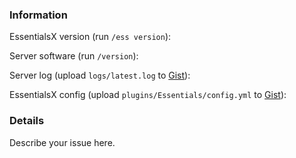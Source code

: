 <!--
Don't put anything inside this block, as it won't be included in the issue.

If you have a question about using EssentialsX, it may be more helpful to ask
in our Discord server: https://discord.gg/F7gexAQ

If you have a feature suggestion for EssentialsX, please delete the template.

Otherwise, if you are reporting a bug, read on:
1.  Fill out the template, running the commands either in the console or 
    as a player. Don't simply put "latest" or we will ignore it.

2.  When linking files, do not attach them to the post! Paste them on 
    https://gist.github.com/, then paste a link to them in the relevant parts
    of the template. Avoid using Hastebin or Pastebin, as files are deleted
    after a period of time.

3.  If you are reporting an issue with lag, please include a timings report.

4.  If you are reporting an issue with messages or in-game behaviour, please
    include screenshots detailing the problem.

5.  Include a description and any other details that may be helpful under the
    Details section.

6.  Delete this line and all above lines before posting your issue!       -->

### Information

EssentialsX version (run `/ess version`): 

Server software (run `/version`): 

Server log (upload `logs/latest.log` to [Gist](https://gist.github.com/)):

EssentialsX config (upload `plugins/Essentials/config.yml` to [Gist](https://gist.github.com/)): 

### Details

Describe your issue here.
